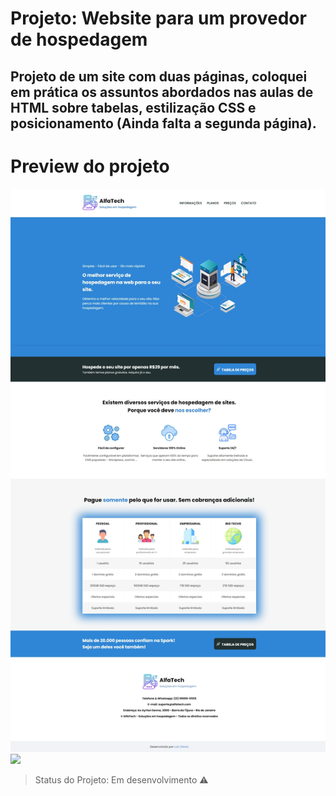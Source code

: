 # Projeto:  Website para um provedor de hospedagem

## Projeto de um site com duas páginas, coloquei em prática os assuntos abordados nas aulas de HTML sobre tabelas, estilização CSS e posicionamento (Ainda falta a segunda página).

# Preview do projeto
<img src="assets/img/tela.jpeg">
<img src="assets/img/telaa.jpeg">

> Status do Projeto: Em desenvolvimento :warning:
